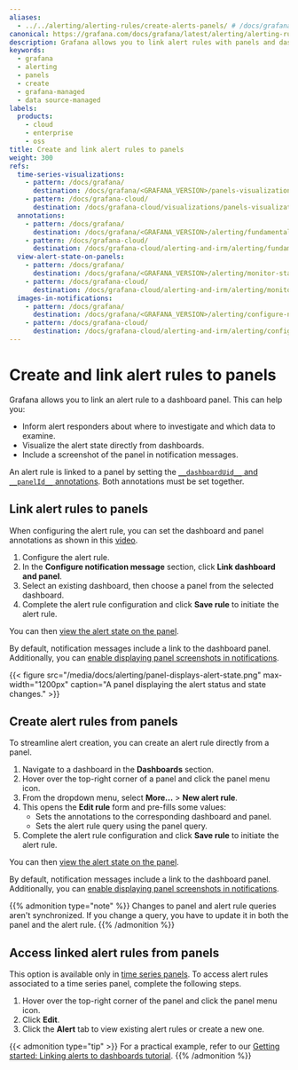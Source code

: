 ```yaml
---
aliases:
  - ../../alerting/alerting-rules/create-alerts-panels/ # /docs/grafana/<GRAFANA_VERSION>/alerting/alerting-rules/create-alerts-panels/
canonical: https://grafana.com/docs/grafana/latest/alerting/alerting-rules/link-alert-rules-to-panels/
description: Grafana allows you to link alert rules with panels and dashboards. This helps connect alerts with an existing dashboard and informs alert responders on where to investigate.
keywords:
  - grafana
  - alerting
  - panels
  - create
  - grafana-managed
  - data source-managed
labels:
  products:
    - cloud
    - enterprise
    - oss
title: Create and link alert rules to panels
weight: 300
refs:
  time-series-visualizations:
    - pattern: /docs/grafana/
      destination: /docs/grafana/<GRAFANA_VERSION>/panels-visualizations/visualizations/time-series/
    - pattern: /docs/grafana-cloud/
      destination: /docs/grafana-cloud/visualizations/panels-visualizations/visualizations/time-series/
  annotations:
    - pattern: /docs/grafana/
      destination: /docs/grafana/<GRAFANA_VERSION>/alerting/fundamentals/alert-rules/annotation-label/#annotations
    - pattern: /docs/grafana-cloud/
      destination: /docs/grafana-cloud/alerting-and-irm/alerting/fundamentals/alert-rules/annotation-label/#annotations
  view-alert-state-on-panels:
    - pattern: /docs/grafana/
      destination: /docs/grafana/<GRAFANA_VERSION>/alerting/monitor-status/view-alert-state/#view-alert-state-on-panels
    - pattern: /docs/grafana-cloud/
      destination: /docs/grafana-cloud/alerting-and-irm/alerting/monitor-status/view-alert-state/#view-alert-state-on-panels
  images-in-notifications:
    - pattern: /docs/grafana/
      destination: /docs/grafana/<GRAFANA_VERSION>/alerting/configure-notifications/template-notifications/images-in-notifications/
    - pattern: /docs/grafana-cloud/
      destination: /docs/grafana-cloud/alerting-and-irm/alerting/configure-notifications/template-notifications/images-in-notifications/
---
```


# Create and link alert rules to panels

Grafana allows you to link an alert rule to a dashboard panel. This can help you:

- Inform alert responders about where to investigate and which data to examine.
- Visualize the alert state directly from dashboards.
- Include a screenshot of the panel in notification messages.

An alert rule is linked to a panel by setting the [`__dashboardUid__` and `__panelId__` annotations](ref:annotations). Both annotations must be set together.

## Link alert rules to panels

When configuring the alert rule, you can set the dashboard and panel annotations as shown in this [video](https://youtu.be/ClLp-iSoaSY?si=qKWnvSVaQuvYcuw9&t=170).

1. Configure the alert rule.
1. In the **Configure notification message** section, click **Link dashboard and panel**.
1. Select an existing dashboard, then choose a panel from the selected dashboard.
1. Complete the alert rule configuration and click **Save rule** to initiate the alert rule.

You can then [view the alert state on the panel](ref:view-alert-state-on-panels).

By default, notification messages include a link to the dashboard panel. Additionally, you can [enable displaying panel screenshots in notifications](ref:images-in-notifications).

{{< figure src="/media/docs/alerting/panel-displays-alert-state.png" max-width="1200px" caption="A panel displaying the alert status and state changes." >}}

## Create alert rules from panels

To streamline alert creation, you can create an alert rule directly from a panel.

1. Navigate to a dashboard in the **Dashboards** section.
1. Hover over the top-right corner of a panel and click the panel menu icon.
1. From the dropdown menu, select **More...** > **New alert rule**.
1. This opens the **Edit rule** form and pre-fills some values:
   - Sets the annotations to the corresponding dashboard and panel.
   - Sets the alert rule query using the panel query.
1. Complete the alert rule configuration and click **Save rule** to initiate the alert rule.

You can then [view the alert state on the panel](ref:view-alert-state-on-panels).

By default, notification messages include a link to the dashboard panel. Additionally, you can [enable displaying panel screenshots in notifications](ref:images-in-notifications).

{{% admonition type="note" %}}
Changes to panel and alert rule queries aren't synchronized. If you change a query, you have to update it in both the panel and the alert rule.
{{% /admonition %}}

## Access linked alert rules from panels

This option is available only in [time series panels](ref:time-series-visualizations). To access alert rules associated to a time series panel, complete the following steps.

1. Hover over the top-right corner of the panel and click the panel menu icon.
1. Click **Edit**.
1. Click the **Alert** tab to view existing alert rules or create a new one.

{{< admonition type="tip" >}}
For a practical example, refer to our [Getting started: Linking alerts to dashboards tutorial](http://www.grafana.com/tutorials/alerting-get-started-pt6/).
{{% /admonition %}}